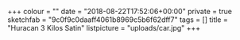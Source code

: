 +++
colour = ""
date = "2018-08-22T17:52:06+00:00"
private = true
sketchfab = "9c0f9c0daaff4061b8969c5b6f62dff7"
tags = []
title = "Huracan 3 Kilos Satin"
listpicture = "uploads/car.jpg"
+++

